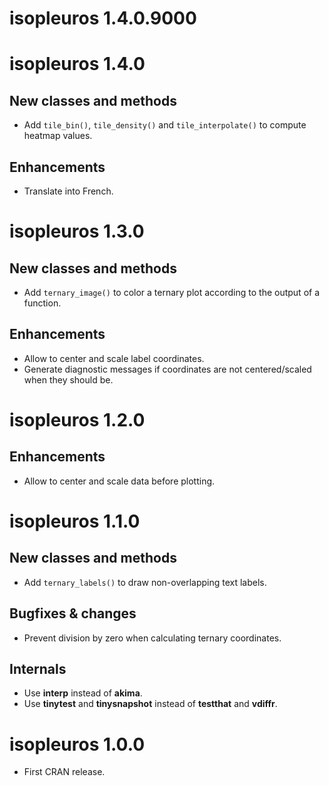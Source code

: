 # isopleuros 1.4.0.9000

# isopleuros 1.4.0
## New classes and methods
* Add `tile_bin()`, `tile_density()` and `tile_interpolate()` to compute heatmap values.

## Enhancements
* Translate into French.

# isopleuros 1.3.0
## New classes and methods
* Add `ternary_image()` to color a ternary plot according to the output of a function.

## Enhancements
* Allow to center and scale label coordinates.
* Generate diagnostic messages if coordinates are not centered/scaled when they should be.

# isopleuros 1.2.0
## Enhancements
* Allow to center and scale data before plotting.

# isopleuros 1.1.0
## New classes and methods
* Add `ternary_labels()` to draw non-overlapping text labels.

## Bugfixes & changes
* Prevent division by zero when calculating ternary coordinates.

## Internals
* Use **interp** instead of **akima**.
* Use **tinytest** and **tinysnapshot** instead of **testthat** and **vdiffr**.

# isopleuros 1.0.0

* First CRAN release.
